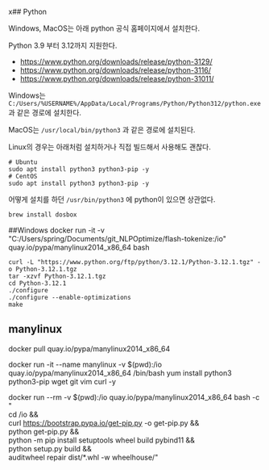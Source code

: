 x## Python

Windows, MacOS는 아래 python 공식 홈페이지에서 설치한다.

Python 3.9 부터 3.12까지 지원한다.

* https://www.python.org/downloads/release/python-3129/
* https://www.python.org/downloads/release/python-3116/
* https://www.python.org/downloads/release/python-31011/

Windows는 `C:/Users/%USERNAME%/AppData/Local/Programs/Python/Python312/python.exe` 과 같은 경로에 설치한다.

MacOS는 `/usr/local/bin/python3` 과 같은 경로에 설치된다.

Linux의 경우는 아래처럼 설치하거나 직접 빌드해서 사용해도 괜찮다.

```
# Ubuntu
sudo apt install python3 python3-pip -y
# CentOS
sudo apt install python3 python3-pip -y
```

어떻게 설치를 하던 `/usr/bin/python3` 에 python이 있으면 상관없다.


```bash
brew install dosbox
```

##Windows
docker run -it -v "C:/Users/spring/Documents/git_NLPOptimize/flash-tokenize:/io" quay.io/pypa/manylinux2014_x86_64 bash
```
curl -L "https://www.python.org/ftp/python/3.12.1/Python-3.12.1.tgz" -o Python-3.12.1.tgz
tar -xzvf Python-3.12.1.tgz
cd Python-3.12.1
./configure
./configure --enable-optimizations
make
```

## manylinux

docker pull quay.io/pypa/manylinux2014_x86_64

docker run -it --name manylinux -v $(pwd):/io quay.io/pypa/manylinux2014_x86_64 /bin/bash
yum install python3 python3-pip wget git vim curl -y



docker run --rm -v $(pwd):/io quay.io/pypa/manylinux2014_x86_64 bash -c "\
cd /io && \
curl https://bootstrap.pypa.io/get-pip.py -o get-pip.py && \
python get-pip.py && \
python -m pip install setuptools wheel build pybind11 && \
python setup.py build && \
auditwheel repair dist/*.whl -w wheelhouse/"
